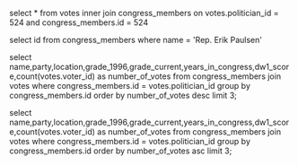 <!-- Release 1  -->

<!-- 1. Hitung jumlah vote untuk Sen. Olympia Snowe yang memiliki id 524. -->
<!-- select count(*) from votes where politician_id = 524 -->

<!-- 2. Sekarang lakukan JOIN tanpa menggunakan id `524`. Query kedua tabel votes dan congress_members. -->
select * from votes inner join congress_members on votes.politician_id = 524 and congress_members.id = 524

<!-- 3. Sekarang gimana dengan representative Erik Paulsen? Berapa banyak vote yang dia dapatkan? -->
select id from congress_members where name = 'Rep. Erik Paulsen'
<!-- select count(*) from votes where politician_id = 339 -->


<!-- 4. Buatlah daftar peserta Congress yang mendapatkan vote terbanyak. Jangan sertakan field `created_at` dan `updated_at`. -->
select name,party,location,grade_1996,grade_current,years_in_congress,dw1_score,count(votes.voter_id) as number_of_votes from congress_members join votes where congress_members.id = votes.politician_id group by congress_members.id order by number_of_votes desc limit 3;


<!-- 5. Sekarang buatlah sebuah daftar semua anggota Congress yang setidaknya mendapatkan beberapa vote dalam urutan dari yang paling sedikit. Dan juga jangan sertakan field-field yang memiliki tipe date. -->
select name,party,location,grade_1996,grade_current,years_in_congress,dw1_score,count(votes.voter_id) as number_of_votes from congress_members join votes where congress_members.id = votes.politician_id group by congress_members.id order by number_of_votes asc limit 3;

<!-- Release 2  -->

<!-- 1. Siapa anggota Congress yang mendapatkan vote terbanyak? List nama mereka dan jumlah vote-nya. Siapa saja yang memilih politisi tersebut? List nama mereka, dan jenis kelamin mereka. -->

<!-- 2. Berapa banyak vote yang diterima anggota Congress yang memiliki grade di bawah 9 (gunakan field `grade_current`)? Ambil nama, lokasi, grade_current dan jumlah vote. -->

<!-- 3. Apa saja 10 negara bagian yang memiliki voters terbanyak? List semua orang yang melakukan vote di negara bagian yang paling populer. (Akan menjadi daftar yang panjang, kamu bisa gunakan hasil dari query pertama untuk menyederhanakan query berikut ini.) -->

<!-- 4. List orang-orang yang vote lebih dari dua kali. Harusnya mereka hanya bisa vote untuk posisi Senator dan satu lagi untuk wakil. Wow, kita dapat si tukang curang! Segera laporkan ke KPK!! -->

<!-- 5. Apakah ada orang yang melakukan vote kepada politisi yang sama dua kali? Siapa namanya dan siapa nama politisinya? -->
